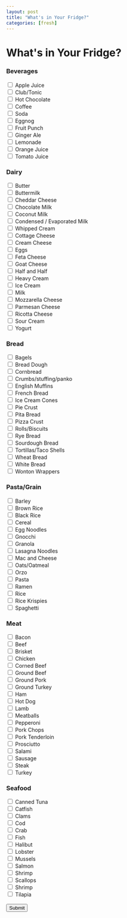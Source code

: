 ```yaml
---
layout: post
title: "What's in Your Fridge?"
categories: [fresh]
---
```

# What's in Your Fridge?

<html>
<body>

<h3>Beverages</h3>

<form action="/action_page.php">
  <input type="checkbox">
  <label> Apple Juice</label><br>
  <input type="checkbox">
  <label> Club/Tonic</label><br>
  <input type="checkbox">
  <label> Hot Chocolate</label><br>
  <input type="checkbox">
  <label> Coffee</label><br>
  <input type="checkbox">
  <label> Soda</label><br>
  <input type="checkbox">
  <label> Eggnog</label><br>
  <input type="checkbox">
  <label> Fruit Punch</label><br>
  <input type="checkbox">
  <label> Ginger Ale</label><br>
  <input type="checkbox">
  <label> Lemonade</label><br>
  <input type="checkbox">
  <label> Orange Juice</label><br>
  <input type="checkbox">
  <label> Tomato Juice</label><br>
</form>


<h3>Dairy</h3>

<form action="/action_page.php">
  <input type="checkbox">
  <label> Butter</label><br>
  <input type="checkbox">
  <label> Buttermilk</label><br>
  <input type="checkbox">
  <label> Cheddar Cheese</label><br>
  <input type="checkbox">
  <label> Chocolate Milk</label><br>
  <input type="checkbox">
  <label> Coconut Milk</label><br>
  <input type="checkbox">
  <label> Condensed / Evaporated Milk</label><br>
  <input type="checkbox">
  <label> Whipped Cream</label><br>
  <input type="checkbox">
  <label> Cottage Cheese</label><br>
  <input type="checkbox">
  <label> Cream Cheese</label><br>
  <input type="checkbox">
  <label> Eggs</label><br>
  <input type="checkbox">
  <label> Feta Cheese</label><br>
  <input type="checkbox">
  <label> Goat Cheese</label><br>
  <input type="checkbox">
  <label> Half and Half</label><br>
  <input type="checkbox">
  <label> Heavy Cream</label><br>
  <input type="checkbox">
  <label> Ice Cream</label><br>
  <input type="checkbox">
  <label> Milk</label><br>
  <input type="checkbox">
  <label> Mozzarella Cheese</label><br>
  <input type="checkbox">
  <label> Parmesan Cheese</label><br>
  <input type="checkbox">
  <label> Ricotta Cheese</label><br>
  <input type="checkbox">
  <label> Sour Cream</label><br>
  <input type="checkbox">
  <label> Yogurt</label><br>
</form>


<h3>Bread</h3>

<form action="/action_page.php">
  <input type="checkbox">
  <label> Bagels</label><br>
  <input type="checkbox">
  <label> Bread Dough</label><br>
  <input type="checkbox">
  <label> Cornbread</label><br>
  <input type="checkbox">
  <label> Crumbs/stuffing/panko</label><br>
  <input type="checkbox">
  <label> English Muffins</label><br>
  <input type="checkbox">
  <label> French Bread</label><br>
  <input type="checkbox">
  <label> Ice Cream Cones</label><br>
  <input type="checkbox">
  <label> Pie Crust</label><br>
  <input type="checkbox">
  <label> Pita Bread</label><br>
  <input type="checkbox">
  <label> Pizza Crust</label><br>
  <input type="checkbox">
  <label> Rolls/Biscuits</label><br>
  <input type="checkbox">
  <label> Rye Bread</label><br>
  <input type="checkbox">
  <label> Sourdough Bread</label><br>
  <input type="checkbox">
  <label> Tortillas/Taco Shells</label><br>
  <input type="checkbox">
  <label> Wheat Bread</label><br>
  <input type="checkbox">
  <label> White Bread</label><br>
  <input type="checkbox">
  <label> Wonton Wrappers</label><br>
</form>

  <h3>Pasta/Grain</h3>

<form action="/action_page.php">
  <input type="checkbox">
  <label> Barley</label><br>
  <input type="checkbox">
  <label> Brown Rice</label><br>
  <input type="checkbox">
  <label> Black Rice</label><br>
  <input type="checkbox">
  <label> Cereal</label><br>
  <input type="checkbox">
  <label> Egg Noodles</label><br>
  <input type="checkbox">
  <label> Gnocchi</label><br>
  <input type="checkbox">
  <label> Granola</label><br>
  <input type="checkbox">
  <label> Lasagna Noodles</label><br>
  <input type="checkbox">
  <label> Mac and Cheese</label><br>
  <input type="checkbox">
  <label> Oats/Oatmeal</label><br>
  <input type="checkbox">
  <label> Orzo</label><br>
  <input type="checkbox">
  <label> Pasta</label><br>
  <input type="checkbox">
  <label> Ramen</label><br>
  <input type="checkbox">
  <label> Rice</label><br>
  <input type="checkbox">
  <label> Rice Krispies</label><br>
  <input type="checkbox">
  <label> Spaghetti</label><br>
</form>


  <h3>Meat</h3>

<form action="/action_page.php">
  <input type="checkbox">
  <label> Bacon</label><br>
  <input type="checkbox">
  <label> Beef</label><br>
  <input type="checkbox">
  <label> Brisket</label><br>
  <input type="checkbox">
  <label> Chicken</label><br>
  <input type="checkbox">
  <label> Corned Beef</label><br>
  <input type="checkbox">
  <label> Ground Beef</label><br>
  <input type="checkbox">
  <label> Ground Pork</label><br>
  <input type="checkbox">
  <label> Ground Turkey</label><br>
  <input type="checkbox">
  <label> Ham</label><br>
  <input type="checkbox">
  <label> Hot Dog</label><br>
  <input type="checkbox">
  <label> Lamb</label><br>
  <input type="checkbox">
  <label> Meatballs</label><br>
  <input type="checkbox">
  <label> Pepperoni</label><br>
  <input type="checkbox">
  <label> Pork Chops</label><br>
  <input type="checkbox">
  <label> Pork Tenderloin</label><br>
  <input type="checkbox">
  <label> Prosciutto</label><br>
  <input type="checkbox">
  <label> Salami</label><br>
  <input type="checkbox">
  <label> Sausage</label><br>
  <input type="checkbox">
  <label> Steak</label><br>
  <input type="checkbox">
  <label> Turkey</label><br>
</form>


  <h3>Seafood</h3>

<form action="/action_page.php">
  <input type="checkbox">
  <label> Canned Tuna</label><br>
  <input type="checkbox">
  <label> Catfish</label><br>
  <input type="checkbox">
  <label> Clams</label><br>
  <input type="checkbox">
  <label> Cod</label><br>
  <input type="checkbox">
  <label> Crab</label><br>
  <input type="checkbox">
  <label> Fish</label><br>
  <input type="checkbox">
  <label> Halibut</label><br>
  <input type="checkbox">
  <label> Lobster</label><br>
  <input type="checkbox">
  <label> Mussels</label><br>
  <input type="checkbox">
  <label> Salmon</label><br>
  <input type="checkbox">
  <label> Shrimp</label><br>
  <input type="checkbox">
  <label> Scallops</label><br>
  <input type="checkbox">
  <label> Shrimp</label><br>
  <input type="checkbox">
  <label> Tilapia</label><br><br>
  <input type="button" value="Submit">
</form>

